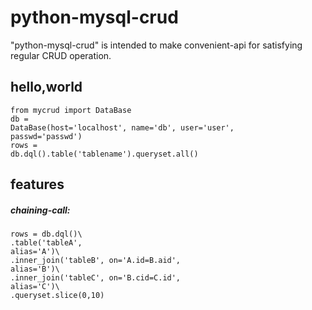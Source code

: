 # python-mysql-crud
"python-mysql-crud" is intended to make convenient-api for satisfying regular CRUD operation.
## hello,world
<code>from mycrud import DataBase</code><br>
<code>db = DataBase(host='localhost', name='db', user='user', passwd='passwd')</code><br>
<code>rows = db.dql().table('tablename').queryset.all()</code><br>
## features
##### chaining-call:
<code>rows = db.dql()\\</code><br>
<code>.table('tableA', alias='A')\\</code><br>
<code>.inner_join('tableB', on='A.id=B.aid', alias='B')\\</code><br>
<code>.inner_join('tableC', on='B.cid=C.id', alias='C')\\</code><br>
<code>.queryset.slice(0,10)</code>
